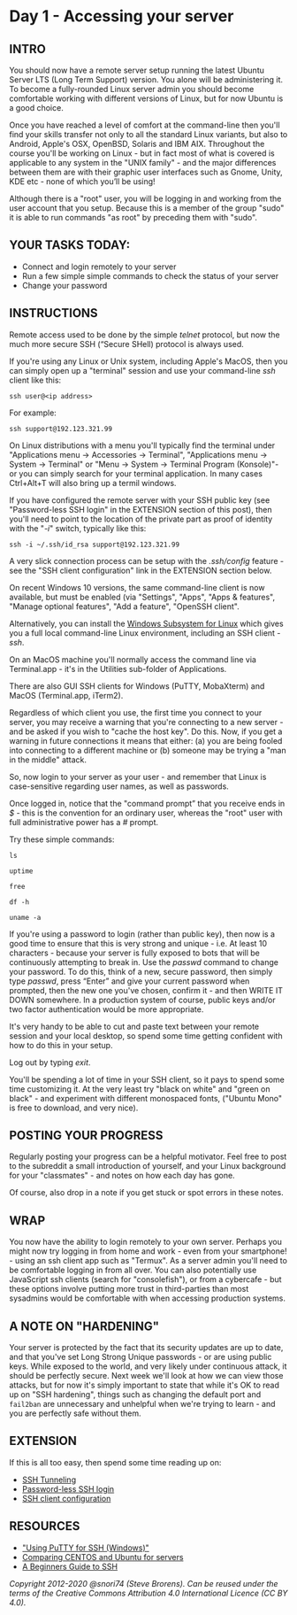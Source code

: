 # Day 1 - Accessing your server

## INTRO 

You should now have a remote server setup running the latest Ubuntu Server LTS (Long Term Support) version. You alone will be administering it. To become a fully-rounded Linux server admin you should become comfortable working with different versions of Linux, but for now Ubuntu is a good choice.

Once you have reached a level of comfort at the command-line then you'll find your skills transfer not only to all the standard Linux variants, but also to Android, Apple's OSX, OpenBSD, Solaris and IBM AIX. Throughout the course you'll be working on Linux - but in fact most of what is covered is applicable to any system in the "UNIX family" - and the major differences between them are with their graphic user interfaces such as Gnome, Unity, KDE etc - none of which you’ll be using!

Although there is a "root" user, you will be logging in and working from the user account that you setup. Because this is a member of the group "sudo" it is able to run commands "as root" by preceding them with "sudo". 

## YOUR TASKS TODAY:

* Connect and login remotely to your server 
* Run a few simple simple commands to check the status of your server
* Change your password

## INSTRUCTIONS

Remote access used to be done by the simple *telnet* protocol, but now the much more secure SSH (“Secure SHell) protocol is always used.

If you're using any Linux or Unix system, including Apple's MacOS, then you can simply open up a "terminal" session and use your command-line *ssh* client like this:

`ssh user@<ip address>`	 

For example:

`ssh support@192.123.321.99`

On Linux distributions with a menu you'll typically find the terminal under "Applications menu -> Accessories -> Terminal", "Applications menu -> System -> Terminal" or "Menu -> System -> Terminal Program (Konsole)"- or you can simply search for your terminal application. In many cases Ctrl+Alt+T will also bring up a termil windows.

If you have configured the remote server with your SSH public key (see "Password-less SSH login" in the EXTENSION section of this post), then you'll need to point to the location of the private part as proof of identity with the "_-i_" switch, typically like this:

`ssh -i ~/.ssh/id_rsa support@192.123.321.99`

A very slick connection process can be setup with the _.ssh/config_ feature - see the "SSH client configuration" link in the EXTENSION section below.

On recent Windows 10 versions, the same command-line client is now available, but must be enabled (via "Settings", "Apps", "Apps & features", "Manage optional features", "Add a feature", "OpenSSH client". 

Alternatively, you can install the [Windows Subsystem for Linux](https://docs.microsoft.com/en-us/windows/wsl/install-win10) which gives you a full local command-line Linux environment, including an SSH client - _ssh_.

On an MacOS machine you'll normally access the command line via Terminal.app - it's in the Utilities sub-folder of Applications.

There are also GUI SSH clients for Windows (PuTTY, MobaXterm) and MacOS (Terminal.app, iTerm2).  

Regardless of which client you use, the first time you connect to your server, you may receive a warning that you're connecting to a new server - and be asked if you wish to "cache the host key". Do this. Now, if you get a warning in future connections it means that either: (a) you are being fooled into connecting to a different machine or (b) someone may be trying a "man in the middle" attack.

So, now login to your server as your user - and remember that Linux is case-sensitive regarding user names, as well as passwords.

Once logged in, notice that the "command prompt” that you receive ends in  *$* - this is the convention for an ordinary user, whereas the "root" user with full administrative power has a *#* prompt.

Try these simple commands:

`ls`           	 

`uptime`   	 

`free`       	 

`df -h`      	 

`uname -a`   

If you're using a password to login (rather than public key), then now is a good time to ensure that this is very strong and unique - i.e. At least 10 characters - because your server is fully exposed to bots that will be continuously attempting to break in. Use the *passwd* command to change your password. To do this, think of a new, secure password, then simply type *passwd*, press “Enter” and give your current password when prompted, then the new one you've chosen, confirm it  - and then WRITE IT DOWN somewhere. In a production system of course, public keys and/or two factor authentication would be more appropriate.

It's very handy to be able to cut and paste text between your remote session and your local desktop, so spend some time getting confident with how to do this in your setup.

Log out by typing *exit*.

You'll be spending a lot of time in your SSH client, so it pays to spend some time customizing it. At the very least try "black on white" and "green on black" - and experiment with different monospaced fonts, ("Ubuntu Mono" is free to download, and very nice). 

## POSTING YOUR PROGRESS

Regularly posting your progress can be a helpful motivator. Feel free to post to the subreddit a small introduction of yourself, and your Linux background for your "classmates" - and notes on how each day has gone.

Of course, also drop in a note if you get stuck or spot errors in these notes.

## WRAP

You now have the ability to login remotely to your own server. Perhaps you might now try logging in from home and work - even from your smartphone! - using an ssh client app such as "Termux". As a server admin you'll need to be comfortable logging in from all over. You can also potentially use JavaScript ssh clients (search for "consolefish"), or from a cybercafe - but these options involve putting more trust in third-parties than most sysadmins would be comfortable with when accessing production systems.

## A NOTE ON "HARDENING"
Your server is protected by the fact that its security updates are up to date, and that you've set Long Strong Unique passwords - or are using public keys. While exposed to the world, and very likely under continuous attack, it should be perfectly secure. Next week we'll look at how we can view those attacks, but for now it's simply important to state that while it's OK to read up on "SSH hardening", things such as changing the default port and `fail2ban` are unnecessary and unhelpful when we're trying to learn - and you are perfectly safe without them. 

## EXTENSION

If this is all too easy, then spend some time reading up on:

* [SSH Tunneling](https://linuxize.com/post/how-to-setup-ssh-tunneling/)
* [Password-less SSH login](https://linuxize.com/post/how-to-setup-passwordless-ssh-login/)
* [SSH client configuration](https://linuxize.com/post/using-the-ssh-config-file/)

## RESOURCES

* ["Using PuTTY for SSH (Windows)"](http://kb.mediatemple.net/questions/1595/Using+SSH+in+PuTTY+%28Windows%29#gs )
* [Comparing CENTOS and Ubuntu for servers](http://serverfault.com/questions/53954/centos-vs-ubuntu)
* [A Beginners Guide to SSH](https://www.youtube.com/watch?v=qWKK_PNHnnA)

*Copyright 2012-2020 @snori74 (Steve Brorens). Can be reused under the terms of the Creative Commons Attribution 4.0 International Licence (CC BY 4.0).*
